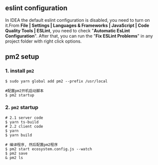 ## eslint configuration

In IDEA the default eslint configuration is disabled, you need to turn on it.From
**File | Settings | Languages & Frameworks | JavaScript | Code Quality Tools | ESLint**, you need to check "**Automatic
EsLint Configuration**". After that, you can run the "**Fix ESLint Problems**" in any project folder with right click
options.

## pm2 setup

### 1. install `pm2`
```$shell
$ sudo yarn global add pm2 --prefix /usr/local

#配置pm2开机启动脚本
$ pm2 startup 
```
### 2. `pm2` startup
```$shell
# 2.1 server code
$ yarn ts-build
# 2.2 client code
$ yarn 
$ yarn build

# 编译程序, 然后配置pm2程序
$ pm2 start ecosystem.config.js --watch
$ pm2 save
& pm2 ls
```

